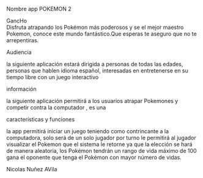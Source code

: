Nombre app
POKEMON 2


GancHo  
Disfruta atrapando los Pokémon más poderosos y se  el mejor maestro Pokemon, conoce este mundo fantástico.Que  esperas te aseguro que no te arrepentiras.  


Audiencia 

la siguiente  aplicación  estará  dirigida a personas de todas las edades,
personas que  hablen  idioma español, interesadas en entretenerse en  su tiempo libre con un juego interactivo 
 
información 

la siguiente aplicación  permitirá a los usuarios  atrapar  Pokemones   y competir contra la computador , es una 


características y funciones

la app permitirá iniciar un juego teniendo como contrincante  a la computadora,  solo será de un solo jugador   por turno  le permitirá al jugador  visualizar   el Pokemon que el sistema le retorne ya que la elección se hará de manera aleatoria, los Pokémon tendrán un rango de vida máximo de  100 gana  el oponente que tenga el Pokémon con mayor número de vidas. 


Nicolas Nuñez AVila



